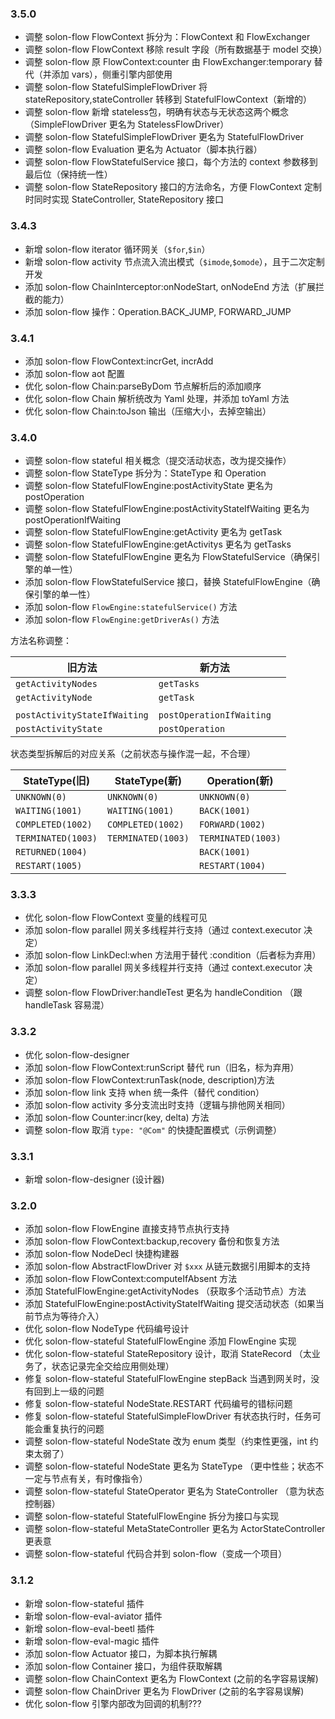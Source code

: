 
### 3.5.0

* 调整 solon-flow FlowContext 拆分为：FlowContext 和 FlowExchanger
* 调整 solon-flow FlowContext 移除 result 字段（所有数据基于 model 交换）
* 调整 solon-flow 原 FlowContext:counter 由 FlowExchanger:temporary 替代（并添加 vars），侧重引擎内部使用
* 调整 solon-flow StatefulSimpleFlowDriver 将 stateRepository,stateController 转移到 StatefulFlowContext（新增的）
* 调整 solon-flow 新增 stateless包，明确有状态与无状态这两个概念（SimpleFlowDriver 更名为 StatelessFlowDriver）
* 调整 solon-flow StatefulSimpleFlowDriver 更名为 StatefulFlowDriver
* 调整 solon-flow Evaluation 更名为 Actuator（脚本执行器）
* 调整 solon-flow FlowStatefulService 接口，每个方法的 context 参数移到最后位（保持统一性）
* 调整 solon-flow StateRepository 接口的方法命名，方便 FlowContext 定制时同时实现 StateController, StateRepository 接口

### 3.4.3

* 新增 solon-flow iterator 循环网关（`$for`,`$in`）
* 新增 solon-flow activity 节点流入流出模式（`$imode`,`$omode`），且于二次定制开发
* 添加 solon-flow ChainInterceptor:onNodeStart, onNodeEnd 方法（扩展拦截的能力）
* 添加 solon-flow 操作：Operation.BACK_JUMP, FORWARD_JUMP

### 3.4.1

* 添加 solon-flow FlowContext:incrGet, incrAdd
* 添加 solon-flow aot 配置
* 优化 solon-flow Chain:parseByDom 节点解析后的添加顺序
* 优化 solon-flow Chain 解析统改为 Yaml 处理，并添加 toYaml 方法
* 优化 solon-flow Chain:toJson 输出（压缩大小，去掉空输出）

### 3.4.0

* 调整 solon-flow stateful 相关概念（提交活动状态，改为提交操作）
* 调整 solon-flow StateType 拆分为：StateType 和 Operation
* 调整 solon-flow StatefulFlowEngine:postActivityState 更名为 postOperation
* 调整 solon-flow StatefulFlowEngine:postActivityStateIfWaiting 更名为 postOperationIfWaiting
* 调整 solon-flow StatefulFlowEngine:getActivity 更名为 getTask
* 调整 solon-flow StatefulFlowEngine:getActivitys 更名为 getTasks
* 调整 solon-flow StatefulFlowEngine 更名为 FlowStatefulService（确保引擎的单一性）
* 添加 solon-flow FlowStatefulService 接口，替换 StatefulFlowEngine（确保引擎的单一性）
* 添加 solon-flow `FlowEngine:statefulService()` 方法
* 添加 solon-flow `FlowEngine:getDriverAs()` 方法


方法名称调整：

| 旧方法                          | 新方法                      |   |
|------------------------------|--------------------------|---|
| `getActivityNodes`           | `getTasks`               |   |
| `getActivityNode`            | `getTask`                |   |
|                              |                          |   |
| `postActivityStateIfWaiting` | `postOperationIfWaiting` |   |
| `postActivityState`          | `postOperation`          |   |

状态类型拆解后的对应关系（之前状态与操作混一起，不合理）

| StateType(旧)         | StateType(新)          | Operation(新)     |
|----------------------|-----------------------|------------------|
| `UNKNOWN(0)`         | `UNKNOWN(0)`          | `UNKNOWN(0)`     |
| `WAITING(1001)`      | `WAITING(1001)`       | `BACK(1001)`     |
| `COMPLETED(1002)`    | `COMPLETED(1002)`     | `FORWARD(1002)`  |
| `TERMINATED(1003)`   | `TERMINATED(1003)`    | `TERMINATED(1003)` |
| `RETURNED(1004)`     |                       | `BACK(1001)`     |
| `RESTART(1005)`      |                       | `RESTART(1004)`  |




### 3.3.3

* 优化 solon-flow FlowContext 变量的线程可见
* 添加 solon-flow parallel 网关多线程并行支持（通过 context.executor 决定）
* 添加 solon-flow LinkDecl:when 方法用于替代 :condition（后者标为弃用）
* 添加 solon-flow parallel 网关多线程并行支持（通过 context.executor 决定）
* 调整 solon-flow FlowDriver:handleTest 更名为 handleCondition （跟 handleTask 容易混）

### 3.3.2

* 优化 solon-flow-designer
* 添加 solon-flow FlowContext:runScript 替代 run（旧名，标为弃用）
* 添加 solon-flow FlowContext:runTask(node, description)方法
* 添加 solon-flow link 支持 when 统一条件（替代 condition）
* 添加 solon-flow activity 多分支流出时支持（逻辑与排他网关相同）
* 添加 solon-flow Counter:incr(key, delta) 方法
* 调整 solon-flow 取消 `type: "@Com"` 的快捷配置模式（示例调整）

### 3.3.1

* 新增 solon-flow-designer (设计器)

### 3.2.0

* 添加 solon-flow FlowEngine 直接支持节点执行支持
* 添加 solon-flow FlowContext:backup,recovery 备份和恢复方法
* 添加 solon-flow NodeDecl 快捷构建器
* 添加 solon-flow AbstractFlowDriver 对 `$xxx` 从链元数据引用脚本的支持
* 添加 solon-flow FlowContext:computeIfAbsent 方法
* 添加 StatefulFlowEngine:getActivityNodes （获取多个活动节点）方法
* 添加 StatefulFlowEngine:postActivityStateIfWaiting 提交活动状态（如果当前节点为等待介入）
* 优化 solon-flow NodeType 代码编号设计
* 优化 solon-flow-stateful StatefulFlowEngine 添加 FlowEngine 实现
* 优化 solon-flow-stateful StateRepository 设计，取消 StateRecord （太业务了，状态记录完全交给应用侧处理）
* 修复 solon-flow-stateful StatefulFlowEngine stepBack 当遇到网关时，没有回到上一级的问题
* 修复 solon-flow-stateful NodeState.RESTART 代码编号的错标问题
* 修复 solon-flow-stateful StatefulSimpleFlowDriver 有状态执行时，任务可能会重复执行的问题
* 调整 solon-flow-stateful NodeState 改为 enum 类型（约束性更强，int 约束太弱了）
* 调整 solon-flow-stateful NodeState 更名为 StateType （更中性些；状态不一定与节点有关，有时像指令）
* 调整 solon-flow-stateful StateOperator 更名为 StateController （意为状态控制器）
* 调整 solon-flow-stateful StatefulFlowEngine 拆分为接口与实现
* 调整 solon-flow-stateful MetaStateController 更名为 ActorStateController 更表意
* 调整 solon-flow-stateful 代码合并到 solon-flow（变成一个项目）

### 3.1.2

* 新增 solon-flow-stateful 插件
* 新增 solon-flow-eval-aviator 插件
* 新增 solon-flow-eval-beetl 插件
* 新增 solon-flow-eval-magic 插件
* 添加 solon-flow Actuator 接口，为脚本执行解耦
* 添加 solon-flow Container 接口，为组件获取解耦
* 调整 solon-flow ChainContext 更名为 FlowContext (之前的名字容易误解)
* 调整 solon-flow ChainDriver 更名为 FlowDriver (之前的名字容易误解)
* 优化 solon-flow 引擎内部改为回调的机制???